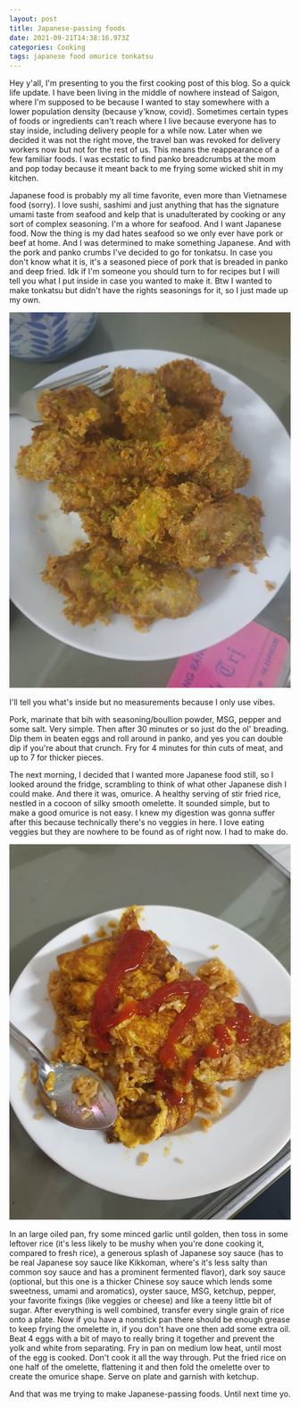 ```yaml
---
layout: post
title: Japanese-passing foods
date: 2021-09-21T14:38:16.973Z
categories: Cooking
tags: japanese food omurice tonkatsu
---
```

Hey y'all, I'm presenting to you the first cooking post of this blog. So a quick life update. I have been living in the middle of nowhere instead of Saigon, where I'm supposed to be because I wanted to stay somewhere with a lower population density (because y'know, covid). Sometimes certain types of foods or ingredients can't reach where I live because everyone has to stay inside, including delivery people for a while now. Later when we decided it was not the right move, the travel ban was revoked for delivery workers now but not for the rest of us. This means the reappearance of a few familiar foods. I was ecstatic to find panko breadcrumbs at the mom and pop today because it meant back to me frying some wicked shit in my kitchen. 

Japanese food is probably my all time favorite, even more than Vietnamese food (sorry). I love sushi, sashimi and just anything that has the signature umami taste from seafood and kelp that is unadulterated by cooking or any sort of complex seasoning. I'm a whore for seafood. And I want Japanese food. Now the thing is my dad hates seafood so we only ever have pork or beef at home. And I was determined to make something Japanese. And with the pork and panko crumbs I've decided to go for tonkatsu. In case you don't know what it is, it's a seasoned piece of pork that is breaded in panko and deep fried. Idk if I'm someone you should turn to for recipes but I will tell you what I put inside in case you wanted to make it. Btw I wanted to make tonkatsu but didn't have the rights seasonings for it, so I just made up my own.



![](/assets/uploads/241556462_3121215551497040_9138143227105308681_n.jpg "Tonkatsu")

 I'll tell you what's inside but no measurements because I only use vibes.

Pork, marinate that bih with seasoning/boullion powder, MSG, pepper and some salt. Very simple. Then after 30 minutes or so just do the ol' breading. Dip them in beaten eggs and roll around in panko, and yes you can double dip if you're about that crunch. Fry for 4 minutes for thin cuts of meat, and up to 7 for thicker pieces.

The next morning, I decided that I wanted more Japanese food still, so I looked around the fridge, scrambling to think of what other Japanese dish I could make. And there it was, omurice. A healthy serving of stir fried rice, nestled in a cocoon of silky smooth omelette. It sounded simple, but to make a good omurice is not easy. I knew my digestion was gonna suffer after this because technically there's no veggies in here. I love eating veggies but they are nowhere to be found as of right now. I had to make do.

![](/assets/uploads/242325127_1191548541342710_7791964468523868674_n.jpg "Omurice")

 In an large oiled pan, fry some minced garlic until golden, then toss in some leftover rice (it's less likely to be mushy when you're done cooking it, compared to fresh rice), a generous splash of Japanese soy sauce (has to be real Japanese soy sauce like Kikkoman, where's it's less salty than common soy sauce and has a prominent fermented flavor), dark soy sauce (optional, but this one is a thicker Chinese soy sauce which lends some sweetness, umami and aromatics), oyster sauce, MSG, ketchup, pepper, your favorite fixings (like veggies or cheese) and like a teeny little bit of sugar. After everything is well combined, transfer every single grain of rice onto a plate. Now if you have a nonstick pan there should be enough grease to keep frying the omelette in, if you don't have one then add some extra oil. Beat 4 eggs with a bit of mayo to really bring it together and prevent the yolk and white from separating. Fry in pan on medium low heat, until most of the egg is cooked. Don't cook it all the way through. Put the fried rice on one half of the omelette, flattening it and then fold the omelette over to create the omurice shape. Serve on plate and garnish with ketchup.

And that was me trying to make Japanese-passing foods. Until next time yo.